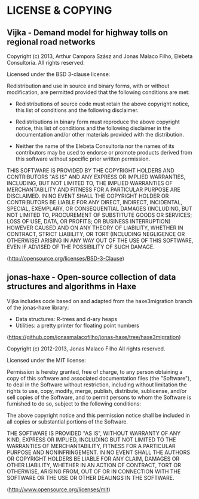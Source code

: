 LICENSE & COPYING
================================================================================

Vijka - Demand model for highway tolls on regional road networks
--------------------------------------------------------------------------------

Copyright (c) 2013, Arthur Campora Szász and Jonas Malaco Filho,
Elebeta Consultoria.
All rights reserved.

Licensed under the BSD 3-clause license:

Redistribution and use in source and binary forms, with or without modification,
are permitted provided that the following conditions are met:

 - Redistributions of source code must retain the above copyright notice, this
   list of conditions and the following disclaimer.

 - Redistributions in binary form must reproduce the above copyright notice,
   this list of conditions and the following disclaimer in the documentation
   and/or other materials provided with the distribution.
   
 - Neither the name of the Elebeta Consultoria nor the names of its
   contributors may be used to endorse or promote products derived from this
   software without specific prior written permission.

THIS SOFTWARE IS PROVIDED BY THE COPYRIGHT HOLDERS AND CONTRIBUTORS "AS IS" AND
ANY EXPRESS OR IMPLIED WARRANTIES, INCLUDING, BUT NOT LIMITED TO, THE IMPLIED
WARRANTIES OF MERCHANTABILITY AND FITNESS FOR A PARTICULAR PURPOSE ARE
DISCLAIMED. IN NO EVENT SHALL THE COPYRIGHT HOLDER OR CONTRIBUTORS BE LIABLE FOR
ANY DIRECT, INDIRECT, INCIDENTAL, SPECIAL, EXEMPLARY, OR CONSEQUENTIAL DAMAGES
(INCLUDING, BUT NOT LIMITED TO, PROCUREMENT OF SUBSTITUTE GOODS OR SERVICES;
LOSS OF USE, DATA, OR PROFITS; OR BUSINESS INTERRUPTION) HOWEVER CAUSED AND ON
ANY THEORY OF LIABILITY, WHETHER IN CONTRACT, STRICT LIABILITY, OR TORT
(INCLUDING NEGLIGENCE OR OTHERWISE) ARISING IN ANY WAY OUT OF THE USE OF THIS
SOFTWARE, EVEN IF ADVISED OF THE POSSIBILITY OF SUCH DAMAGE.

(http://opensource.org/licenses/BSD-3-Clause)

jonas-haxe - Open-source collection of data structures and algorithms in Haxe
--------------------------------------------------------------------------------

Vijka includes code based on and adapted from the haxe3migration branch of the
jonas-haxe library:

 - Data structures: R-trees and d-ary heaps
 - Utilities: a pretty printer for floating point numbers

(https://github.com/jonasmalacofilho/jonas-haxe/tree/haxe3migration)


Copyright (c) 2012-2013, Jonas Malaco Filho
All rights reserved.

Licensed under the MIT license:

Permission is hereby granted, free of charge, to any person obtaining a copy of
this software and associated documentation files (the "Software"), to deal in
the Software without restriction, including without limitation the rights to
use, copy, modify, merge, publish, distribute, sublicense, and/or sell copies of
the Software, and to permit persons to whom the Software is furnished to do so,
subject to the following conditions:

The above copyright notice and this permission notice shall be included in all
copies or substantial portions of the Software.

THE SOFTWARE IS PROVIDED "AS IS", WITHOUT WARRANTY OF ANY KIND, EXPRESS OR
IMPLIED, INCLUDING BUT NOT LIMITED TO THE WARRANTIES OF MERCHANTABILITY, FITNESS
FOR A PARTICULAR PURPOSE AND NONINFRINGEMENT. IN NO EVENT SHALL THE AUTHORS OR
COPYRIGHT HOLDERS BE LIABLE FOR ANY CLAIM, DAMAGES OR OTHER LIABILITY, WHETHER
IN AN ACTION OF CONTRACT, TORT OR OTHERWISE, ARISING FROM, OUT OF OR IN
CONNECTION WITH THE SOFTWARE OR THE USE OR OTHER DEALINGS IN THE SOFTWARE.

(http://www.opensource.org/licenses/mit)
